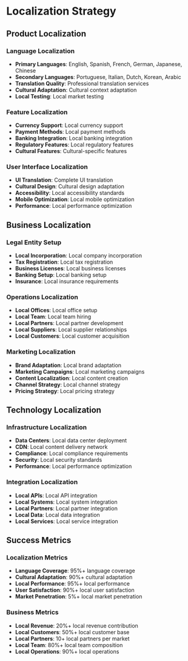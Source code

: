 # Localization Strategy

## Product Localization

### Language Localization
- **Primary Languages**: English, Spanish, French, German, Japanese, Chinese
- **Secondary Languages**: Portuguese, Italian, Dutch, Korean, Arabic
- **Translation Quality**: Professional translation services
- **Cultural Adaptation**: Cultural context adaptation
- **Local Testing**: Local market testing

### Feature Localization
- **Currency Support**: Local currency support
- **Payment Methods**: Local payment methods
- **Banking Integration**: Local banking integration
- **Regulatory Features**: Local regulatory features
- **Cultural Features**: Cultural-specific features

### User Interface Localization
- **UI Translation**: Complete UI translation
- **Cultural Design**: Cultural design adaptation
- **Accessibility**: Local accessibility standards
- **Mobile Optimization**: Local mobile optimization
- **Performance**: Local performance optimization

## Business Localization

### Legal Entity Setup
- **Local Incorporation**: Local company incorporation
- **Tax Registration**: Local tax registration
- **Business Licenses**: Local business licenses
- **Banking Setup**: Local banking setup
- **Insurance**: Local insurance requirements

### Operations Localization
- **Local Offices**: Local office setup
- **Local Team**: Local team hiring
- **Local Partners**: Local partner development
- **Local Suppliers**: Local supplier relationships
- **Local Customers**: Local customer acquisition

### Marketing Localization
- **Brand Adaptation**: Local brand adaptation
- **Marketing Campaigns**: Local marketing campaigns
- **Content Localization**: Local content creation
- **Channel Strategy**: Local channel strategy
- **Pricing Strategy**: Local pricing strategy

## Technology Localization

### Infrastructure Localization
- **Data Centers**: Local data center deployment
- **CDN**: Local content delivery network
- **Compliance**: Local compliance requirements
- **Security**: Local security standards
- **Performance**: Local performance optimization

### Integration Localization
- **Local APIs**: Local API integration
- **Local Systems**: Local system integration
- **Local Partners**: Local partner integration
- **Local Data**: Local data integration
- **Local Services**: Local service integration

## Success Metrics

### Localization Metrics
- **Language Coverage**: 95%+ language coverage
- **Cultural Adaptation**: 90%+ cultural adaptation
- **Local Performance**: 95%+ local performance
- **User Satisfaction**: 90%+ local user satisfaction
- **Market Penetration**: 5%+ local market penetration

### Business Metrics
- **Local Revenue**: 20%+ local revenue contribution
- **Local Customers**: 50%+ local customer base
- **Local Partners**: 10+ local partners per market
- **Local Team**: 80%+ local team composition
- **Local Operations**: 90%+ local operations
